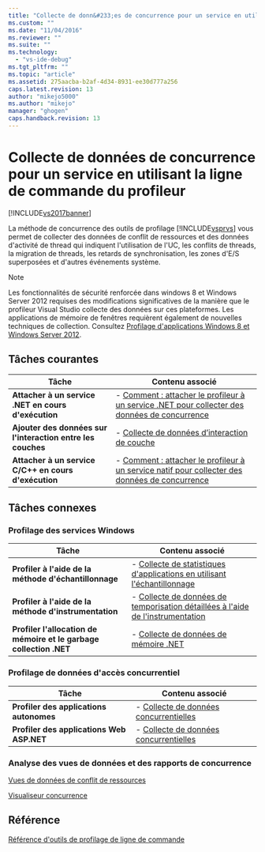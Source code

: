 ```yaml
---
title: "Collecte de donn&#233;es de concurrence pour un service en utilisant la ligne de commande du profileur | Microsoft Docs"
ms.custom: ""
ms.date: "11/04/2016"
ms.reviewer: ""
ms.suite: ""
ms.technology: 
  - "vs-ide-debug"
ms.tgt_pltfrm: ""
ms.topic: "article"
ms.assetid: 275aacba-b2af-4d34-8931-ee30d777a256
caps.latest.revision: 13
author: "mikejo5000"
ms.author: "mikejo"
manager: "ghogen"
caps.handback.revision: 13
---
```

# Collecte de donn&#233;es de concurrence pour un service en utilisant la ligne de commande du profileur
[!INCLUDE[vs2017banner](../code-quality/includes/vs2017banner.md)]

La méthode de concurrence des outils de profilage [!INCLUDE[vsprvs](../code-quality/includes/vsprvs_md.md)] vous permet de collecter des données de conflit de ressources et des données d'activité de thread qui indiquent l'utilisation de l'UC, les conflits de threads, la migration de threads, les retards de synchronisation, les zones d'E\/S superposées et d'autres événements système.  
  
> [!NOTE]
>  Les fonctionnalités de sécurité renforcée dans windows 8 et Windows Server 2012 requises des modifications significatives de la manière que le profileur Visual Studio collecte des données sur ces plateformes.  Les applications de mémoire de fenêtres requièrent également de nouvelles techniques de collection.  Consultez [Profilage d'applications Windows 8 et Windows Server 2012](../profiling/performance-tools-on-windows-8-and-windows-server-2012-applications.md).  
  
## Tâches courantes  
  
|Tâche|Contenu associé|  
|-----------|---------------------|  
|**Attacher à un service .NET en cours d'exécution**|-   [Comment : attacher le profileur à un service .NET pour collecter des données de concurrence](../profiling/how-to-attach-the-profiler-to-a-dotnet-service-to-collect-concurrency-data-by-using-the-command-line.md)|  
|**Ajouter des données sur l'interaction entre les couches**|-   [Collecte de données d’interaction de couche](../profiling/adding-tier-interaction-data-from-the-command-line.md)|  
|**Attacher à un service C\/C\+\+ en cours d'exécution**|-   [Comment : attacher le profileur à un service natif pour collecter des données de concurrence](../profiling/how-to-attach-the-profiler-to-a-native-service-to-collect-concurrency-data-by-using-the-command-line.md)|  
  
## Tâches connexes  
  
### Profilage des services Windows  
  
|Tâche|Contenu associé|  
|-----------|---------------------|  
|**Profiler à l'aide de la méthode d'échantillonnage**|-   [Collecte de statistiques d'applications en utilisant l'échantillonnage](../profiling/collecting-application-statistics-for-services-by-using-the-profiler-sampling-method.md)|  
|**Profiler à l'aide de la méthode d'instrumentation**|-   [Collecte de données de temporisation détaillées à l'aide de l'instrumentation](../profiling/collecting-detailed-timing-data-for-services-by-using-the-instrumentation-method-from-the-profiler-command-line.md)|  
|**Profiler l'allocation de mémoire et le garbage collection .NET**|-   [Collecte de données de mémoire .NET](../profiling/collecting-memory-data-from-dotnet-framework-services-by-using-the-profiler-command-line.md)|  
  
### Profilage de données d'accès concurrentiel  
  
|Tâche|Contenu associé|  
|-----------|---------------------|  
|**Profiler des applications autonomes**|-   [Collecte de données concurrentielles](../profiling/collecting-concurrency-data-for-stand-alone-applications-by-using-the-profiler-command-line.md)|  
|**Profiler des applications Web ASP.NET**|-   [Collecte de données concurrentielles](../profiling/collecting-concurrency-data-for-an-aspnet-web-application-using-the-profiler-command-line.md)|  
  
### Analyse des vues de données et des rapports de concurrence  
 [Vues de données de conflit de ressources](../profiling/resource-contention-data-views.md)  
  
 [Visualiseur concurrence](../profiling/concurrency-visualizer.md)  
  
## Référence  
 [Référence d'outils de profilage de ligne de commande](../profiling/command-line-profiling-tools-reference.md)